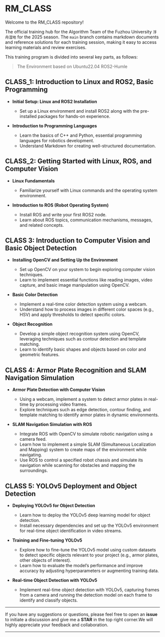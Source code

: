# RM_CLASS
Welcome to the RM_CLASS repository!

The official training hub for the Algorithm Team of the Fuzhou University `浮舟湿地` for the 2025 season. The `main` branch contains markdown documents and reference solutions for each training session, making it easy to access learning materials and review exercises.

This training program is divided into several key parts, as follows:

> The Environment based on Ubuntu22.04 ROS2-Humle

## CLASS_1: Introduction to Linux and ROS2, Basic Programming

- **Initial Setup: Linux and ROS2 Installation**
  - Set up a Linux environment and install ROS2 along with the pre-installed packages for hands-on experience.
  
- **Introduction to Programming Languages**
  - Learn the basics of C++ and Python, essential programming languages for robotics development.
  - Understand Markdown for creating well-structured documentation.

## CLASS_2: Getting Started with Linux, ROS, and Computer Vision

- **Linux Fundamentals**
  - Familiarize yourself with Linux commands and the operating system environment.

- **Introduction to ROS (Robot Operating System)**
  - Install ROS and write your first ROS2 node.
  - Learn about ROS topics, communication mechanisms, messages, and related concepts.

## CLASS 3: Introduction to Computer Vision and Basic Object Detection

- **Installing OpenCV and Setting Up the Environment**
  - Set up OpenCV on your system to begin exploring computer vision techniques.
  - Learn to implement essential functions like reading images, video capture, and basic image manipulation using OpenCV.

- **Basic Color Detection**
  - Implement a real-time color detection system using a webcam.
  - Understand how to process images in different color spaces (e.g., HSV) and apply thresholds to detect specific colors.
  
- **Object Recognition**
  - Develop a simple object recognition system using OpenCV, leveraging techniques such as contour detection and template matching.
  - Learn to identify basic shapes and objects based on color and geometric features.

## CLASS 4: Armor Plate Recognition and SLAM Navigation Simulation

- **Armor Plate Detection with Computer Vision**
  - Using a webcam, implement a system to detect armor plates in real-time by processing video frames.
  - Explore techniques such as edge detection, contour finding, and template matching to identify armor plates in dynamic environments.

- **SLAM Navigation Simulation with ROS**
  - Integrate ROS with OpenCV to simulate robotic navigation using a camera feed.
  - Learn how to implement a simple SLAM (Simultaneous Localization and Mapping) system to create maps of the environment while navigating.
  - Use ROS to control a specified robot chassis and simulate its navigation while scanning for obstacles and mapping the surroundings.

## CLASS 5: YOLOv5 Deployment and Object Detection

- **Deploying YOLOv5 for Object Detection**
  - Learn how to deploy the YOLOv5 deep learning model for object detection.
  - Install necessary dependencies and set up the YOLOv5 environment for real-time object identification in video streams.

- **Training and Fine-tuning YOLOv5**
  - Explore how to fine-tune the YOLOv5 model using custom datasets to detect specific objects relevant to your project (e.g., armor plates, other objects of interest).
  - Learn how to evaluate the model’s performance and improve accuracy by adjusting hyperparameters or augmenting training data.

- **Real-time Object Detection with YOLOv5**
  - Implement real-time object detection with YOLOv5, capturing frames from a camera and running the detection model on each frame to identify and classify objects.

---

If you have any suggestions or questions, please feel free to open an **issue** to initiate a discussion and give me a **STAR** in the top right corner.We will highly appreciate your feedback and collaboration.

---

